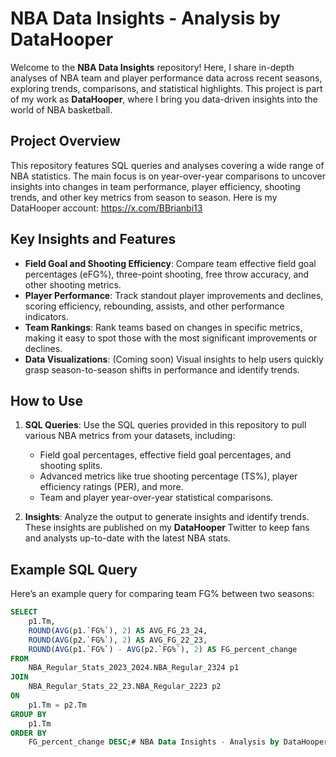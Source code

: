 # NBA Data Insights - Analysis by DataHooper

Welcome to the **NBA Data Insights** repository! Here, I share in-depth analyses of NBA team and player performance data across recent seasons, exploring trends, comparisons, and statistical highlights. This project is part of my work as **DataHooper**, where I bring you data-driven insights into the world of NBA basketball.

## Project Overview

This repository features SQL queries and analyses covering a wide range of NBA statistics. The main focus is on year-over-year comparisons to uncover insights into changes in team performance, player efficiency, shooting trends, and other key metrics from season to season. Here is my DataHooper account: https://x.com/BBrianbi13

## Key Insights and Features

- **Field Goal and Shooting Efficiency**: Compare team effective field goal percentages (eFG%), three-point shooting, free throw accuracy, and other shooting metrics.
- **Player Performance**: Track standout player improvements and declines, scoring efficiency, rebounding, assists, and other performance indicators.
- **Team Rankings**: Rank teams based on changes in specific metrics, making it easy to spot those with the most significant improvements or declines.
- **Data Visualizations**: (Coming soon) Visual insights to help users quickly grasp season-to-season shifts in performance and identify trends.

## How to Use

1. **SQL Queries**: Use the SQL queries provided in this repository to pull various NBA metrics from your datasets, including:
   - Field goal percentages, effective field goal percentages, and shooting splits.
   - Advanced metrics like true shooting percentage (TS%), player efficiency ratings (PER), and more.
   - Team and player year-over-year statistical comparisons.

2. **Insights**: Analyze the output to generate insights and identify trends. These insights are published on my **DataHooper** Twitter to keep fans and analysts up-to-date with the latest NBA stats.

## Example SQL Query

Here’s an example query for comparing team FG% between two seasons:

```sql
SELECT 
    p1.Tm,
    ROUND(AVG(p1.`FG%`), 2) AS AVG_FG_23_24,
    ROUND(AVG(p2.`FG%`), 2) AS AVG_FG_22_23,
    ROUND(AVG(p1.`FG%`) - AVG(p2.`FG%`), 2) AS FG_percent_change
FROM 
    NBA_Regular_Stats_2023_2024.NBA_Regular_2324 p1
JOIN 
    NBA_Regular_Stats_22_23.NBA_Regular_2223 p2 
ON 
    p1.Tm = p2.Tm
GROUP BY 
    p1.Tm
ORDER BY 
    FG_percent_change DESC;# NBA Data Insights - Analysis by DataHooper
